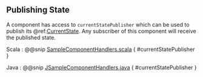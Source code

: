 ## Publishing State

A component has access to `currentStatePublisher` which can be used to publish its @ref:[CurrentState](../services/messages/states.md). Any subscriber of this component will receive the 
published state. 

Scala
:   @@snip [SampleComponentHandlers.scala](../../../../csw-framework/src/test/scala/csw/common/components/framework/SampleComponentHandlers.scala) { #currentStatePublisher }

Java
:   @@snip [JSampleComponentHandlers.java](../../../../csw-framework/src/test/java/csw/framework/javadsl/components/JSampleComponentHandlers.java) { #currentStatePublisher }
